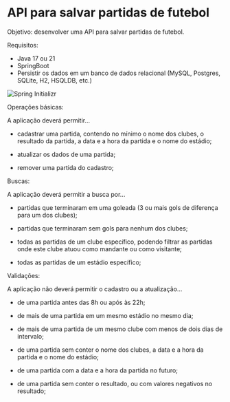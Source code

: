 # API para salvar partidas de futebol

Objetivo: desenvolver uma API para salvar partidas de futebol.

Requisitos:

- Java 17 ou 21
- SpringBoot
- Persistir os dados em um banco de dados relacional (MySQL, Postgres, SQLite, H2, HSQLDB, etc.)


![Spring Initializr](https://github.com/hbseixas/listas-partidas-futebol/assets/148393725/f40c2e09-508d-4199-8dc9-e23cabbf3a6e)


Operações básicas:

A aplicação deverá permitir...

- cadastrar uma partida, contendo no mínimo o nome dos clubes, o resultado da partida, a data e a hora da partida e o nome do estádio;

- atualizar os dados de uma partida;

- remover uma partida do cadastro;

Buscas:

A aplicação deverá permitir a busca por...

- partidas que terminaram em uma goleada (3 ou mais gols de diferença para um dos clubes);

- partidas que terminaram sem gols para nenhum dos clubes;

- todas as partidas de um clube específico, podendo filtrar as partidas onde este clube atuou como mandante ou como visitante;

- todas as partidas de um estádio específico;

Validações:

A aplicação não deverá permitir o cadastro ou a atualização...

- de uma partida antes das 8h ou após às 22h;

- de mais de uma partida em um mesmo estádio no mesmo dia;

- de mais de uma partida de um mesmo clube com menos de dois dias de intervalo;

- de uma partida sem conter o nome dos clubes, a data e a hora da partida e o nome do estádio;

- de uma partida com a data e a hora da partida no futuro;

- de uma partida sem conter o resultado, ou com valores negativos no resultado;

